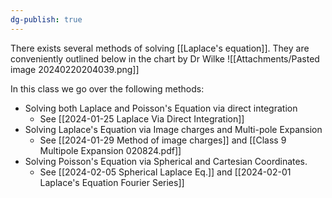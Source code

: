 ```yaml
---
dg-publish: true
---
```

There exists several methods of solving [[Laplace's equation]]. They are conveniently outlined below in the chart by Dr Wilke
![[Attachments/Pasted image 20240220204039.png]]

In this class we go over the following methods: 
- Solving both Laplace and Poisson's Equation via direct integration
	- See [[2024-01-25 Laplace Via Direct Integration]]
- Solving Laplace's Equation via Image charges and Multi-pole Expansion
	- See [[2024-01-29 Method of image charges]] and [[Class 9 Multipole Expansion 020824.pdf]]
- Solving Poisson's Equation via Spherical and Cartesian Coordinates.
	- See [[2024-02-05 Spherical Laplace Eq.]] and [[2024-02-01 Laplace's Equation Fourier Series]]



